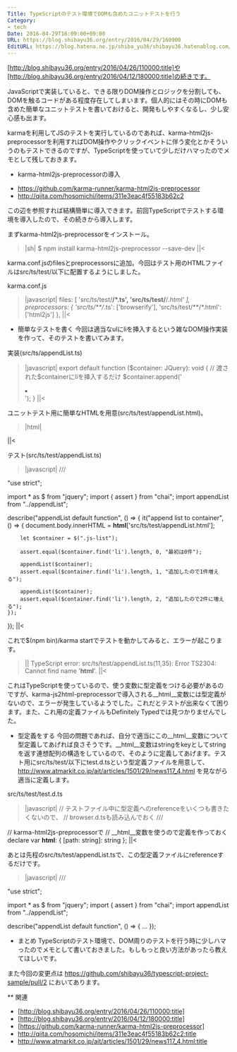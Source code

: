 ```yaml
---
Title: TypeScriptのテスト環境でDOMも含めたユニットテストを行う
Category:
- tech
Date: 2016-04-29T16:09:00+09:00
URL: https://blog.shibayu36.org/entry/2016/04/29/160900
EditURL: https://blog.hatena.ne.jp/shiba_yu36/shibayu36.hatenablog.com/atom/entry/6653812171393581871
---
```


[http://blog.shibayu36.org/entry/2016/04/26/110000:title]や[http://blog.shibayu36.org/entry/2016/04/12/180000:title]の続きです。

JavaScriptで実装していると、できる限りDOM操作とロジックを分割しても、DOMを触るコードがある程度存在してしまいます。個人的にはその時にDOMも含めた簡単なユニットテストを書いておけると、開発もしやすくなるし、少し安心感も出ます。

karmaを利用してJSのテストを実行しているのであれば、karma-html2js-preprocessorを利用すればDOM操作やクリックイベントに伴う変化とかそういうのもテストできるのですが、TypeScriptを使っていて少しだけハマったのでメモとして残しておきます。

* karma-html2js-preprocessorの導入
- https://github.com/karma-runner/karma-html2js-preprocessor
- http://qiita.com/hosomichi/items/311e3eac4f55183b62c2

この辺を参照すれば結構簡単に導入できます。前回TypeScriptでテストする環境を導入したので、その続きから導入します。

まずkarma-html2js-preprocessorをインストール。

>|sh|
$ npm install karma-html2js-preprocessor --save-dev
||<

karma.conf.jsのfilesとpreprocessorsに追加。今回はテスト用のHTMLファイルはsrc/ts/test/以下に配置するようにしました。

karma.conf.js
>|javascript|
    files: [
        'src/ts/test/**/*.ts',
        'src/ts/test/**/*.html'
    ],
    preprocessors: {
        'src/ts/**/*.ts': ['browserify'],
        'src/ts/test/**/*.html': ['html2js']
    },
||<


* 簡単なテストを書く
今回は適当なulにliを挿入するという雑なDOM操作実装を作って、そのテストを書いてみます。

実装(src/ts/appendList.ts)
>|javascript|
export default function ($container: JQuery): void {
    // 渡された$containerにliを挿入するだけ
    $container.append('<li></li>');
}
||<

ユニットテスト用に簡単なHTMLを用意(src/ts/test/appendList.html)。
>|html|
<ul class="js-list">
</ul>
||<

テスト(src/ts/test/appendList.ts)
>|javascript|
/// <reference path="../../../typings/browser.d.ts" />

"use strict";

import * as $ from "jquery";
import { assert } from "chai";
import appendList from "../appendList";

describe("appendList default function", () => {
    it("append list to container", () => {
        document.body.innerHTML = __html__['src/ts/test/appendList.html'];

        let $container = $(".js-list");

        assert.equal($container.find('li').length, 0, "最初は0件");

        appendList($container);
        assert.equal($container.find('li').length, 1, "追加したので1件増える");

        appendList($container);
        assert.equal($container.find('li').length, 2, "追加したので2件に増える");
    });
});
||<

これで$(npm bin)/karma startでテストを動かしてみると、エラーが起こります。

>||
TypeScript error: src/ts/test/appendList.ts(11,35): Error TS2304: Cannot find name '__html__'.
||<

これはTypeScriptを使っているので、使う変数に型定義をつける必要があるのですが、karma-js2html-preprocessorで導入される__html__変数には型定義がないので、エラーが発生しているようでした。これだとテストが出来なくて困ります。また、これ用の定義ファイルもDefinitely Typedでは見つかりませんでした。


* 型定義をする
今回の問題であれば、自分で適当にこの__html__変数について型定義してあげれば良さそうです。__html__変数はstringをkeyとしてstringを返す連想配列の構造をしているので、そのように定義してあげます。テスト用にsrc/ts/test/以下にtest.d.tsという型定義ファイルを用意して、 http://www.atmarkit.co.jp/ait/articles/1501/29/news117_4.html を見ながら適当に定義します。

src/ts/test/test.d.ts
>|javascript|
// テストファイル中に型定義へのreferenceをいくつも書きたくないので、
// browser.d.tsも読み込んでおく
/// <reference path="../../../typings/browser.d.ts" />

// karma-html2js-preprocessorで
// __html__変数を使うので定義を作っておく
declare var __html__: { [path: string]: string };
||<

あとは先程のsrc/ts/test/appendList.tsで、この型定義ファイルにreferenceするだけです。

>|javascript|
/// <reference path="./test.d.ts" />

"use strict";

import * as $ from "jquery";
import { assert } from "chai";
import appendList from "../appendList";

describe("appendList default function", () => {
    ...
});


* まとめ
TypeScriptのテスト環境で、DOM周りのテストを行う時に少しハマったのでメモとして書いておきました。もしもっと良い方法があったら教えてほしいです。

また今回の変更点は https://github.com/shibayu36/typescript-project-sample/pull/2 においてあります。

** 関連
- [http://blog.shibayu36.org/entry/2016/04/26/110000:title]
- [http://blog.shibayu36.org/entry/2016/04/12/180000:title]
- [https://github.com/karma-runner/karma-html2js-preprocessor]
- http://qiita.com/hosomichi/items/311e3eac4f55183b62c2:title
- http://www.atmarkit.co.jp/ait/articles/1501/29/news117_4.html:title
